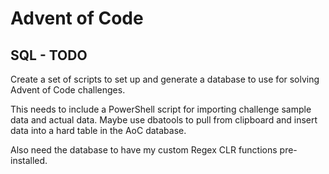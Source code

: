 # Advent of Code

## SQL - TODO

Create a set of scripts to set up and generate a database to use for solving Advent of Code challenges.

This needs to include a PowerShell script for importing challenge sample data and actual data. Maybe use dbatools to pull from clipboard and insert data into a hard table in the AoC database.

Also need the database to have my custom Regex CLR functions pre-installed.
